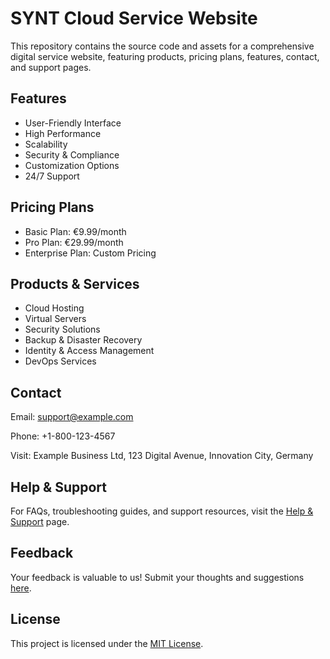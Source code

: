 
<html  lang="en">

<head>

<meta  charset="UTF-8">

<meta  name="viewport"  content="width=device-width, initial-scale=1.0">

</head>

<body>

<h1>SYNT Cloud Service Website</h1>

<p>This repository contains the source code and assets for a comprehensive digital service website, featuring products, pricing plans, features, contact, and support pages.</p>

<h2>Features</h2>

<ul>

<li>User-Friendly Interface</li>

<li>High Performance</li>

<li>Scalability</li>

<li>Security & Compliance</li>

<li>Customization Options</li>

<li>24/7 Support</li>

</ul>

<h2>Pricing Plans</h2>

<ul>

<li>Basic Plan: €9.99/month</li>

<li>Pro Plan: €29.99/month</li>

<li>Enterprise Plan: Custom Pricing</li>

</ul>

<h2>Products & Services</h2>

<ul>

<li>Cloud Hosting</li>

<li>Virtual Servers</li>

<li>Security Solutions</li>

<li>Backup & Disaster Recovery</li>

<li>Identity & Access Management</li>

<li>DevOps Services</li>

</ul>

<h2>Contact</h2>

<p>Email: <a  href="mailto:support@example.com">support@example.com</a></p>

<p>Phone: +1-800-123-4567</p>

<p>Visit: Example Business Ltd, 123 Digital Avenue, Innovation City, Germany</p>

<h2>Help & Support</h2>

<p>For FAQs, troubleshooting guides, and support resources, visit the <a  href="support-page-link">Help & Support</a> page.</p>

<h2>Feedback</h2>

<p>Your feedback is valuable to us! Submit your thoughts and suggestions <a  href="feedback-page-link">here</a>.</p>

<h2>License</h2>

<p>This project is licensed under the <a  href="license-link">MIT License</a>.</p>

</body>

</html>

